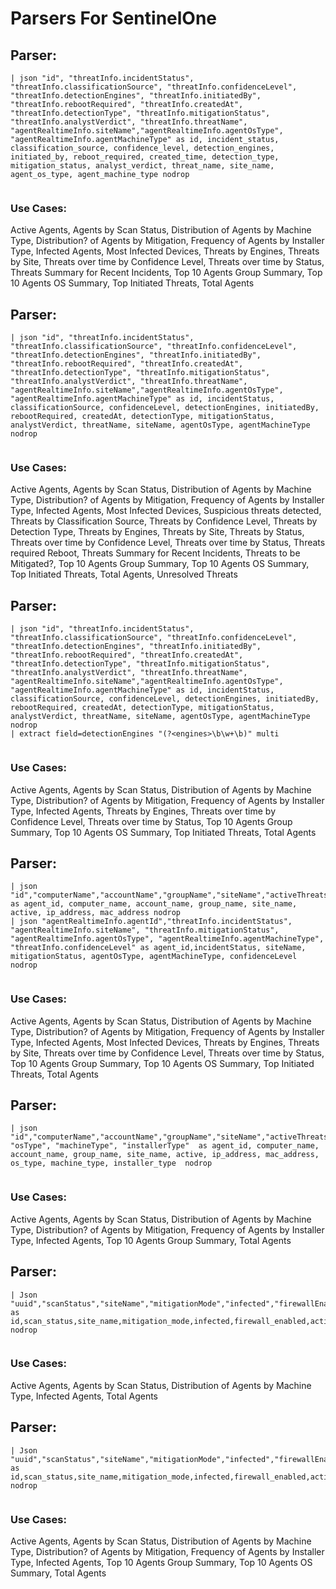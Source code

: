 # Parsers For SentinelOne

## Parser:
```
| json "id", "threatInfo.incidentStatus", "threatInfo.classificationSource", "threatInfo.confidenceLevel", "threatInfo.detectionEngines", "threatInfo.initiatedBy", "threatInfo.rebootRequired", "threatInfo.createdAt", "threatInfo.detectionType", "threatInfo.mitigationStatus", "threatInfo.analystVerdict", "threatInfo.threatName", "agentRealtimeInfo.siteName","agentRealtimeInfo.agentOsType", "agentRealtimeInfo.agentMachineType" as id, incident_status, classification_source, confidence_level, detection_engines, initiated_by, reboot_required, created_time, detection_type, mitigation_status, analyst_verdict, threat_name, site_name, agent_os_type, agent_machine_type nodrop
 
```
### Use Cases:
Active Agents, Agents by Scan Status, Distribution of Agents by Machine Type, Distribution? of Agents by Mitigation, Frequency of Agents by Installer Type, Infected Agents, Most Infected Devices, Threats by Engines, Threats by Site, Threats over time by Confidence Level, Threats over time by Status, Threats Summary for Recent Incidents, Top 10 Agents Group Summary, Top 10 Agents OS Summary, Top Initiated Threats, Total Agents



## Parser:
```
| json "id", "threatInfo.incidentStatus", "threatInfo.classificationSource", "threatInfo.confidenceLevel", "threatInfo.detectionEngines", "threatInfo.initiatedBy", "threatInfo.rebootRequired", "threatInfo.createdAt", "threatInfo.detectionType", "threatInfo.mitigationStatus", "threatInfo.analystVerdict", "threatInfo.threatName", "agentRealtimeInfo.siteName","agentRealtimeInfo.agentOsType", "agentRealtimeInfo.agentMachineType" as id, incidentStatus, classificationSource, confidenceLevel, detectionEngines, initiatedBy, rebootRequired, createdAt, detectionType, mitigationStatus, analystVerdict, threatName, siteName, agentOsType, agentMachineType nodrop
 
```
### Use Cases:
Active Agents, Agents by Scan Status, Distribution of Agents by Machine Type, Distribution? of Agents by Mitigation, Frequency of Agents by Installer Type, Infected Agents, Most Infected Devices, Suspicious threats detected, Threats by Classification Source, Threats by Confidence Level, Threats by Detection Type, Threats by Engines, Threats by Site, Threats by Status, Threats over time by Confidence Level, Threats over time by Status, Threats required Reboot, Threats Summary for Recent Incidents, Threats to be Mitigated?, Top 10 Agents Group Summary, Top 10 Agents OS Summary, Top Initiated Threats, Total Agents, Unresolved Threats



## Parser:
```
| json "id", "threatInfo.incidentStatus", "threatInfo.classificationSource", "threatInfo.confidenceLevel", "threatInfo.detectionEngines", "threatInfo.initiatedBy", "threatInfo.rebootRequired", "threatInfo.createdAt", "threatInfo.detectionType", "threatInfo.mitigationStatus", "threatInfo.analystVerdict", "threatInfo.threatName", "agentRealtimeInfo.siteName","agentRealtimeInfo.agentOsType", "agentRealtimeInfo.agentMachineType" as id, incidentStatus, classificationSource, confidenceLevel, detectionEngines, initiatedBy, rebootRequired, createdAt, detectionType, mitigationStatus, analystVerdict, threatName, siteName, agentOsType, agentMachineType nodrop
| extract field=detectionEngines "(?<engines>\b\w+\b)" multi
 
```
### Use Cases:
Active Agents, Agents by Scan Status, Distribution of Agents by Machine Type, Distribution? of Agents by Mitigation, Frequency of Agents by Installer Type, Infected Agents, Threats by Engines, Threats over time by Confidence Level, Threats over time by Status, Top 10 Agents Group Summary, Top 10 Agents OS Summary, Top Initiated Threats, Total Agents



## Parser:
```
| json "id","computerName","accountName","groupName","siteName","activeThreats","networkInterfaces[0].gatewayIp","networkInterfaces[0].gatewayMacAddress" as agent_id, computer_name, account_name, group_name, site_name, active, ip_address, mac_address nodrop
| json "agentRealtimeInfo.agentId","threatInfo.incidentStatus", "agentRealtimeInfo.siteName", "threatInfo.mitigationStatus", "agentRealtimeInfo.agentOsType", "agentRealtimeInfo.agentMachineType", "threatInfo.confidenceLevel" as agent_id,incidentStatus, siteName, mitigationStatus, agentOsType, agentMachineType, confidenceLevel nodrop
 
```
### Use Cases:
Active Agents, Agents by Scan Status, Distribution of Agents by Machine Type, Distribution? of Agents by Mitigation, Frequency of Agents by Installer Type, Infected Agents, Most Infected Devices, Threats by Engines, Threats by Site, Threats over time by Confidence Level, Threats over time by Status, Top 10 Agents Group Summary, Top 10 Agents OS Summary, Top Initiated Threats, Total Agents



## Parser:
```
| json "id","computerName","accountName","groupName","siteName","activeThreats","networkInterfaces[0].gatewayIp","networkInterfaces[0].gatewayMacAddress", "osType", "machineType", "installerType"  as agent_id, computer_name, account_name, group_name, site_name, active, ip_address, mac_address, os_type, machine_type, installer_type  nodrop
 
```
### Use Cases:
Active Agents, Agents by Scan Status, Distribution of Agents by Machine Type, Distribution? of Agents by Mitigation, Frequency of Agents by Installer Type, Infected Agents, Top 10 Agents Group Summary, Total Agents



## Parser:
```
| Json "uuid","scanStatus","siteName","mitigationMode","infected","firewallEnabled","activeThreats","installerType","osName","isPendingUninstall","networkStatus","osType","isActive","isUninstalled","isDecommissioned","externalIp","modelName","machineType" as id,scan_status,site_name,mitigation_mode,infected,firewall_enabled,active_threats,installer_type,os_name,is_pending_uninstall,network_status,os_type,is_active,is_uninstalled,is_decommissioned,ip,model_name,machine_type nodrop
 
```
### Use Cases:
Active Agents, Agents by Scan Status, Distribution of Agents by Machine Type, Infected Agents, Total Agents



## Parser:
```
| Json "uuid","scanStatus","siteName","mitigationMode","infected","firewallEnabled","activeThreats","installerType","osName","mitigationModeSuspicious","isPendingUninstall","networkStatus","osType","isActive","isUninstalled","isDecommissioned","externalIp","modelName","machineType" as id,scan_status,site_name,mitigation_mode,infected,firewall_enabled,active_threats,installer_type,os_name,mitigation,is_pending_uninstall,network_status,os_type,is_active,is_uninstalled,is_decommissioned,ip,model_name,machine_type nodrop
 
```
### Use Cases:
Active Agents, Agents by Scan Status, Distribution of Agents by Machine Type, Distribution? of Agents by Mitigation, Frequency of Agents by Installer Type, Infected Agents, Top 10 Agents Group Summary, Top 10 Agents OS Summary, Total Agents


